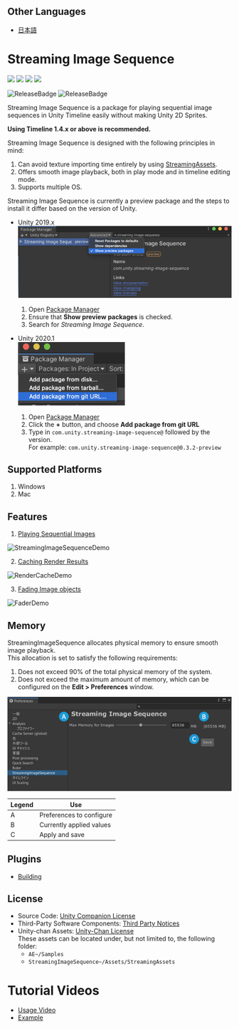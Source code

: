 ## Other Languages
* [日本語](README_JP.md)

# Streaming Image Sequence

[![](https://badge-proxy.cds.internal.unity3d.com/44fe9b4e-feeb-409f-8fcd-d86e42d09b98)](https://badges.cds.internal.unity3d.com/packages/com.unity.streaming-image-sequence/build-info?branch=dev&testWorkflow=package-isolation)
[![](https://badge-proxy.cds.internal.unity3d.com/f9703ad6-4a57-4861-8125-4cec53ece26f)](https://badges.cds.internal.unity3d.com/packages/com.unity.streaming-image-sequence/dependencies-info?branch=dev&testWorkflow=updated-dependencies)
[![](https://badge-proxy.cds.internal.unity3d.com/221d27f5-9807-40c1-8fde-50a1757801b4)](https://badges.cds.internal.unity3d.com/packages/com.unity.streaming-image-sequence/dependants-info)
[![](https://badge-proxy.cds.internal.unity3d.com/1f8f02a0-6e03-417e-9c92-22f978f96c69)](https://badges.cds.internal.unity3d.com/packages/com.unity.streaming-image-sequence/warnings-info?branch=dev)

![ReleaseBadge](https://badge-proxy.cds.internal.unity3d.com/2fe2fc7a-99f7-4bde-b23d-c3358e846fac)
![ReleaseBadge](https://badge-proxy.cds.internal.unity3d.com/84b887b2-1e62-4962-848e-9d6c07023710)

Streaming Image Sequence is a package for playing sequential image sequences in 
Unity Timeline easily without making Unity 2D Sprites.  

**Using Timeline 1.4.x or above is recommended.**

Streaming Image Sequence is designed with the following principles in mind:

1. Can avoid texture importing time entirely by using 
   [StreamingAssets](https://docs.unity3d.com/Manual/StreamingAssets.html).
1. Offers smooth image playback, both in play mode and in timeline editing mode.
1. Supports multiple OS.


Streaming Image Sequence is currently a preview package and the steps to install it 
differ based on the version of Unity.

* Unity 2019.x  
  ![PackageManager2019](Documentation~/images/PackageManager2019.png)
  1. Open [Package Manager](https://docs.unity3d.com/Manual/upm-ui.html) 
  2. Ensure that **Show preview packages** is checked. 
  3. Search for *Streaming Image Sequence*.
  
* Unity 2020.1  
  ![PackageManager2020](Documentation~/images/PackageManager2020.1.png)
  1. Open [Package Manager](https://docs.unity3d.com/Manual/upm-ui.html) 
  2. Click the **+** button, and choose **Add package from git URL** 
  3. Type in `com.unity.streaming-image-sequence@` followed by the version.  
     For example: `com.unity.streaming-image-sequence@0.3.2-preview`
  
## Supported Platforms

1. Windows
2. Mac

## Features

1. [Playing Sequential Images](./Documentation~/en/StreamingImageSequencePlayableAsset.md)

![StreamingImageSequenceDemo](Documentation~/images/StreamingImageSequenceDemo.gif)

2. [Caching Render Results](./Documentation~/en/RenderCachePlayableAsset.md)

![RenderCacheDemo](Documentation~/images/RenderCacheDemo.gif)

3. [Fading Image objects](./Documentation~/en/FaderPlayableAsset.md)

![FaderDemo](Documentation~/images/FaderDemo.gif)

## Memory

StreamingImageSequence allocates physical memory to ensure smooth image playback.  
This allocation is set to satisfy the following requirements:
1. Does not exceed 90% of the total physical memory of the system.
2. Does not exceed the maximum amount of memory, which can be configured on the
**Edit > Preferences** window.

![Preferences](Documentation~/images/Preferences.png)

| Legend  | Use                                                                                       | 
| ------- | ---------------------------------------------------------------------- | 
| A       | Preferences to configure                                               |   
| B       | Currently applied values                                               |   
| C       | Apply and save                                                         |  

## Plugins
* [Building](Plugins~/Docs/en/BuildPlugins.md)

## License
* Source Code: [Unity Companion License](LICENSE.md)
* Third-Party Software Components: [Third Party Notices](Third%20Party%20Notices.md)
* Unity-chan Assets: [Unity-Chan License](http://unity-chan.com/contents/guideline_en/)  
  These assets can be located under, but not limited to, the following folder:
  - `AE~/Samples`
  - `StreamingImageSequence~/Assets/StreamingAssets`  

# Tutorial Videos
* [Usage Video](https://youtu.be/mlRbwqJ74CM)
* [Example](https://youtu.be/4og6rgQdb3c)



